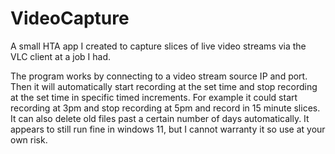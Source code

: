 # VideoCapture
A small HTA app I created to capture slices of live video streams via the VLC client at a job I had.
<p>
  The program works by connecting to a video stream source IP and port. Then it will automatically start recording at the set time and stop recording at the set time in specific timed increments. For example it could start recording at 3pm and stop recording at 5pm and record in 15 minute slices. It can also delete old files past a certain number of days automatically. It appears to still run fine in windows 11, but I cannot warranty it so use at your own risk.
</p>
